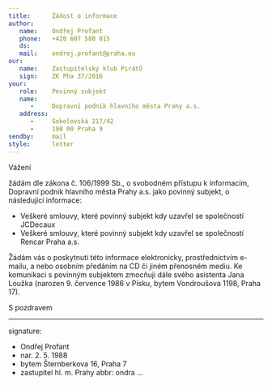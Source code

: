 ```yaml
---
title:      Žádost o informace
author:
   name:    Ondřej Profant
   phone:   +420 607 580 015
   ds:      
   mail:    ondrej.profant@praha.eu
our:
   name:    Zastupitelský klub Pirátů
   sign:    ZK Pha 37/2016
your:
   role:    Povinný subjekt
   name:    
      -     Dopravní podnik hlavního města Prahy a.s.
   address:
      -     Sokolovská 217/42
      -     190 00 Praha 9
sendby:     mail
style:      letter
---
```


Vážení

žádám dle zákona č. 106/1999 Sb., o svobodném přístupu k informacím, Dopravní podnik hlavního města Prahy a.s. jako povinný subjekt, o následující informace:

* Veškeré smlouvy, které povinný subjekt kdy uzavřel se společností JCDecaux 
* Veškeré smlouvy, které povinný subjekt kdy uzavřel se společností Rencar Praha a.s.

Žádám vás o poskytnutí této informace elektronicky, prostřednictvím e-mailu, a nebo osobním předáním na CD či jiném přenosném mediu. Ke komunikaci s povinným subjektem zmocňuji dále svého asistenta Jana Loužka (narozen 9. července 1986 v Písku, bytem Vondroušova 1198, Praha 17). 

S pozdravem

---
signature: 
  - Ondřej Profant
  - nar. 2. 5. 1988
  - bytem Šternberkova 16, Praha 7
  - zastupitel hl. m. Prahy
abbr:       ondra
...
